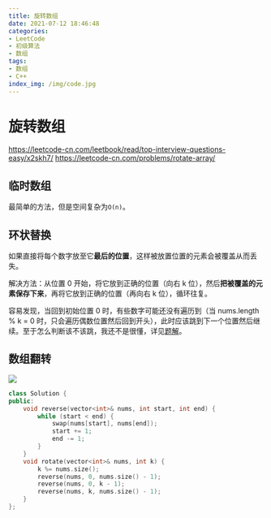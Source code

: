 ```yaml
---
title: 旋转数组
date: 2021-07-12 18:46:48
categories:
- LeetCode
- 初级算法
- 数组
tags:
- 数组
- C++
index_img: /img/code.jpg
---
```


# 旋转数组
https://leetcode-cn.com/leetbook/read/top-interview-questions-easy/x2skh7/
https://leetcode-cn.com/problems/rotate-array/

## 临时数组
最简单的方法，但是空间复杂为`O(n)`。

## 环状替换
如果直接将每个数字放至它**最后的位置**，这样被放置位置的元素会被覆盖从而丢失。

解决方法：从位置 0 开始，将它放到正确的位置（向右 k 位），然后**把被覆盖的元素保存下来**，再将它放到正确的位置（再向右 k 位），循环往复。

容易发现，当回到初始位置 0 时，有些数字可能还没有遍历到（当 nums.length % k = 0 时，只会遍历偶数位置然后回到开头），此时应该跳到下一个位置然后继续。至于怎么判断该不该跳，我还不是很懂，详见[题解](https://leetcode-cn.com/problems/rotate-array/solution/xuan-zhuan-shu-zu-by-leetcode-solution-nipk/)。

## 数组翻转
![](https://i.loli.net/2021/07/17/xNXsC3YdFDwPa8O.png)
```c++
class Solution {
public:
    void reverse(vector<int>& nums, int start, int end) {
        while (start < end) {
            swap(nums[start], nums[end]);
            start += 1;
            end -= 1;
        }
    }
    void rotate(vector<int>& nums, int k) {
        k %= nums.size();
        reverse(nums, 0, nums.size() - 1);
        reverse(nums, 0, k - 1);
        reverse(nums, k, nums.size() - 1);
    }
};
```